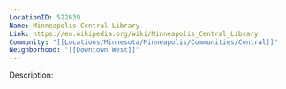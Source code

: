```yaml
---
LocationID: 522639
Name: Minneapolis Central Library
Link: https://en.wikipedia.org/wiki/Minneapolis_Central_Library
Community: "[[Locations/Minnesota/Minneapolis/Communities/Central]]"
Neighborhood: "[[Downtown West]]"
---
```


Description: